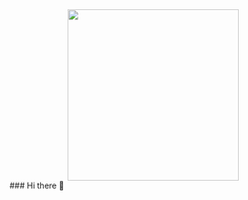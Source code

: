 <div id="header" align="center">
  <div id="header" align="center">
    <img src="https://media2.giphy.com/media/L1R1tvI9svkIWwpVYr/giphy.gif?cid=ecf05e4797k0qxzmntft0pcljukubb8raofm9rvdy5zz3w2k&ep=v1_gifs_search&rid=giphy.gif&ct=g" width="300"/>
  </div>
</div>
### Hi there 👋

<!--
**Defolto/Defolto** is a ✨ _special_ ✨ repository because its `README.md` (this file) appears on your GitHub profile.

Here are some ideas to get you started:

- 🔭 I’m currently working on ...
- 🌱 I’m currently learning ...
- 👯 I’m looking to collaborate on ...
- 🤔 I’m looking for help with ...
- 💬 Ask me about ...
- 📫 How to reach me: ...
- 😄 Pronouns: ...
- ⚡ Fun fact: ...
-->

